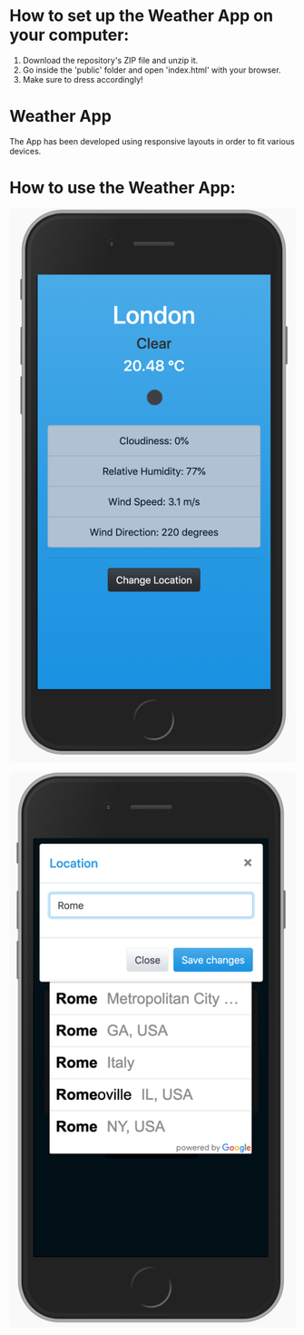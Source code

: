 # How to set up the Weather App on your computer:
1. Download the repository's ZIP file and unzip it.
2. Go inside the 'public' folder and open 'index.html' with your browser.
3. Make sure to dress accordingly! 

# Weather App
The App has been developed using responsive layouts in order to fit various devices.

# How to use the Weather App:
![](images/image01.png)

![](images/image02.png)

